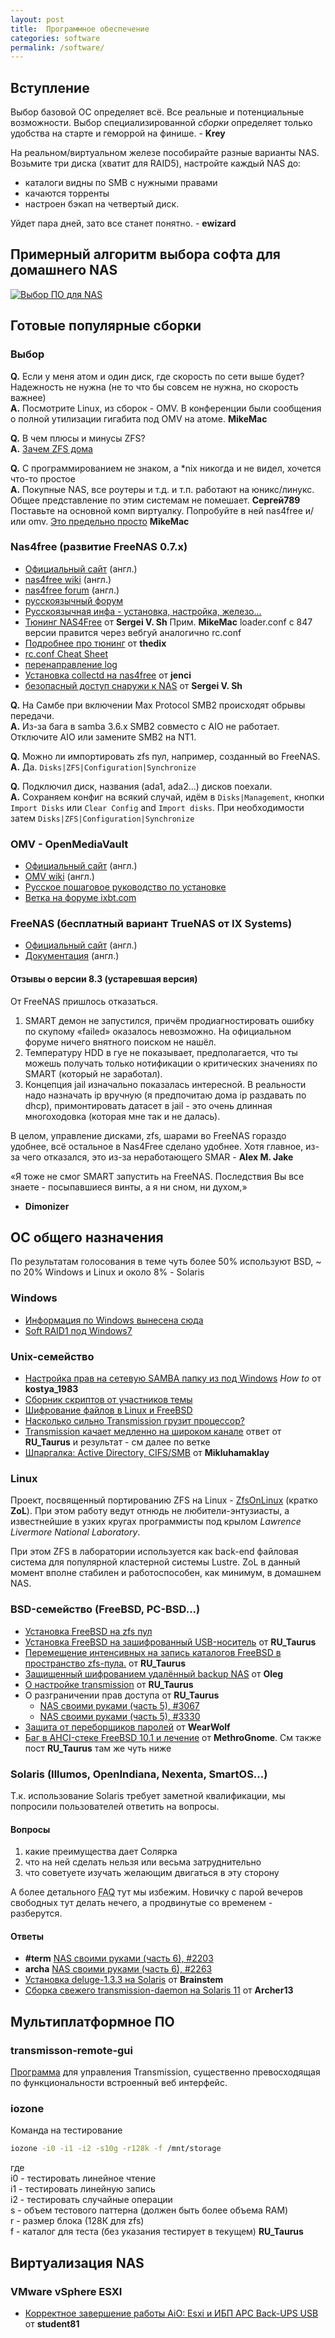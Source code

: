 ```yaml
---
layout: post
title:  Программное обеспечение
categories: software
permalink: /software/
---
```


## Вступление

Выбор базовой ОС определяет всё. Все реальные и потенциальные возможности.
Выбор специализированной _сборки_ определяет только удобства на старте и геморрой на финише. - **Krey**

На реальном/виртуальном железе пособирайте разные варианты NAS.
Возьмите три диска (хватит для RAID5), настройте каждый NAS до: 

* каталоги видны по SMB c нужными правами 
* качаются торренты 
* настроен бэкап на четвертый диск. 

Уйдет пара дней, зато все станет понятно. - **ewizard**

## Примерный алгоритм выбора софта для домашнего NAS
[![Выбор ПО для NAS](/files/soft4nas_choosing.svg)](/files/soft4nas_choosing.svg)

## Готовые популярные сборки
### Выбор
__Q.__ Если у меня атом и один диск, где скорость по сети выше будет? Надежность не нужна
(не то что бы совсем не нужна, но скорость важнее)<br />
__A.__ Посмотрите Linux, из сборок - OMV. В конференции были сообщения о полной утилизации 
гигабита под OMV на атоме. **MikeMac**

__Q.__ В чем плюсы и минусы ZFS?<br />
__A.__ [Зачем ZFS дома](http://2gusia.livejournal.com/7545.html)

__Q.__ C программированием не знаком, а \*nix никогда и не видел, хочется что-то простое<br />
__A.__ Покупные NAS, все роутеры и т.д. и т.п. работают на юникс/линукс.
Общее представление по этим системам не помешает. **Сергей789**<br />
Поставьте на основной комп виртуалку. Попробуйте в ней nas4free и/или omv.
[Это предельно просто](http://2gusia.livejournal.com/22902.html) **MikeMac**

### Nas4free (развитие FreeNAS 0.7.x)
*   [Официальный сайт](http://www.nas4free.org/) (англ.)
*   [nas4free wiki](http://wiki.nas4free.org/doku.php) (англ.)
*   [nas4free forum](http://forums.nas4free.org/index.php) (англ.)
*   [русскоязычный форум](http://forums.nas4free.org/viewforum.php?f=44&sid=603e23082349bac63b5d8c9e50a5580a)
*   [Русскоязычная инфа - установка, настройка, железо...](http://2gusia.livejournal.com/30360.html)
*   [Тюнинг NAS4Free](http://forum.ixbt.com/topic.cgi?id=11:44215:3686#3686) от **Sergei V. Sh** Прим. **MikeMac** loader.conf с 847 версии правится через вебгуй аналогично rc.conf
*   [Подробнее про тюнинг](http://forum.ixbt.com/topic.cgi?id=11:45199:2353#2353) от **thedix**
*   [rc.conf Cheat Sheet](http://forums.nas4free.org/viewtopic.php?f=75&t=204)
*   [перенаправление log](http://wiki.nas4free.org/doku.php?id=faq:0134)
*   [Установка collectd на nas4free](http://forum.ixbt.com/topic.cgi?id=11:44215:2815#2815) от **jenci**
*   [безопасный доступ снаружи к NAS](http://forum.ixbt.com/topic.cgi?id=11:44629-137#4076) от **Sergei V. Sh**

__Q.__ На Самбе при включении Max Protocol SMB2 происходят обрывы передачи.<br />
__A.__ Из-за бага в samba 3.6.x SMB2 совместо с AIO не работает. Отключите AIO или замените SMB2 на NT1.

__Q.__ Можно ли импортировать zfs пул, например, созданный во FreeNAS.<br />
__A.__ Да. ```Disks|ZFS|Configuration|Synchronize```

__Q.__ Подключил диск, названия (ada1, ada2...) дисков поехали.<br />
__A.__ Сохраняем конфиг на всякий случай, идём в ```Disks|Management```,
кнопки ```Import Disks``` или ```Clear Config``` and ```Import disks```.
При необходимости затем ```Disks|ZFS|Configuration|Synchronize```

### OMV - OpenMediaVault
*   [Официальный сайт](http://openmediavault.org/) (англ.)
*   [OMV wiki](http://wiki.openmediavault.org/index.php?title=Main_Page) (англ.)
*   [Русское пошаговое руководство по установке](http://macrodmin.blogspot.com/2012/03/openmediavault-nas.html)
*   [Ветка на форуме ixbt.com](http://forum.ixbt.com/topic.cgi?id=11:44112)

### FreeNAS (бесплатный вариант TrueNAS от IX Systems)
*   [Официальный сайт](http://www.freenas.org/) (англ.)
*   [Документация](http://doc.freenas.org) (англ.)

#### Отзывы о версии 8.3 (устаревшая версия)
От FreeNAS пришлось отказаться.

1. SMART демон не запустился, причём продиагностировать ошибку по скупому «failed» оказалось невозможно.
На официальном форуме ничего внятного поиском не нашёл.
2. Температуру HDD в гуе не показывает, предполагается, что ты можешь получать только нотификации о
критических значениях по SMART (который не заработал).
3. Концепция jail изначально показалась интересной. В реальности надо назначать ip вручную
(я предпочитаю дома ip раздавать по dhcp), примонтировать датасет в jail - это очень длинная
многоходовка (которая мне так и не далась).

В целом, управление дисками, zfs, шарами во FreeNAS гораздо удобнее, всё остальное в Nas4Free сделано удобнее.
Хотя главное, из-за чего отказался, это из-за неработающего SMAR - **Alex M. Jake**

«Я тоже не смог SMART запустить на FreeNAS. Последствия Вы все знаете - посыпавшиеся винты, а я ни сном, ни духом,»
- **Dimonizer**

## OC общего назначения
По результатам голосования в теме чуть более 50% используют BSD,
~ по 20% Windows и Linux и около 8% - Solaris

### Windows
* [Информация по Windows вынесена сюда](/software/windows/)
* [Soft RAID1 под Windows7](http://winitpro.ru/index.php/2011/04/30/kak-sozdat-programmnyj-raid-v-windows-7/)

### Unix-семейство
*   [Настройка прав на сетевую SAMBA папку из под Windows](http://forum.ixbt.com/topic.cgi?id=11:44215:3556#3556)
    _How to_ от **kostya_1983**
*   [Сборник скриптов от участников темы](https://github.com/Shesternin/NAS-HandMade)
*   [Шифрование файлов в Linux и FreeBSD](http://ramzess.ru/shifrovanie-fajlov-v-linux-i-freebsd/)
*   [Насколько сильно Transmission грузит процессор?](http://forum.ixbt.com/topic.cgi?id=11:44629-106#3120)
*   [Transmission качает медленно на широком канале](http://forum.ixbt.com/topic.cgi?id=11:46201-76#2316)
ответ от **RU_Taurus** и результат - см далее по ветке
*   [Шпаргалка: Active Directory, CIFS/SMB](http://forum.ixbt.com/topic.cgi?id=11:45837-42#1240) от **Mikluhamaklay**

### Linux
Проект, посвященный портированию ZFS на Linux - [ZfsOnLinux](http://zfsonlinux.org/) (кратко **ZoL**).
При этом работу ведут отнюдь не любители-энтузиасты, а известнейшие в узких кругах программисты под
крылом _Lawrence Livermore National Laboratory_.

При этом ZFS в лаборатории используется как back-end файловая система для популярной кластерной
системы Lustre. ZoL в данный момент вполне стабилен и работоспособен, как минимум, в домашнем NAS.

### BSD-семейство (FreeBSD, PC-BSD...)
* [Установка FreeBSD на zfs пул](https://wiki.freebsd.org/RootOnZFS/GPTZFSBoot/9.0-RELEASE)
* [Установка FreeBSD на зашифрованный USB-носитель](http://forum.ixbt.com/topic.cgi?id=11:45199-166#4807) от __RU_Taurus__
* [Перемещение интенсивных на запись каталогов FreeBSD в пространство zfs-пула.](
http://forum.ixbt.com/topic.cgi?id=11:45199-7#190) от __RU_Taurus__
* [Защищенный шифрованием удалённый backup NAS](http://forum.ixbt.com/topic.cgi?id=11:44629-130#3826) от __Oleg__
* [О настройке transmission](http://forum.ixbt.com/topic.cgi?id=11:45837:2495#2495) от __RU_Taurus__
* О разграничении прав доступа от __RU_Taurus__
  * [NAS своими руками (часть 5), #3067](http://forum.ixbt.com/topic.cgi?id=11:43718:3067#3067)
  * [NAS своими руками (часть 5), #3330](http://forum.ixbt.com/topic.cgi?id=11:43718:3330#3330)
* [Защита от переборщиков паролей](http://forum.ixbt.com/topic.cgi?id=11:46201-94#2797) от **WearWolf**
* [Баг в AHCI-стеке FreeBSD 10.1 и лечение](http://forum.ixbt.com/topic.cgi?id=11:46201-94#2800)
от **MethroGnome**. См также пост **RU_Taurus** там же чуть ниже

### Solaris (Illumos, OpenIndiana, Nexenta, SmartOS...)
Т.к. использование Solaris требует заметной квалификации, мы попросили пользователей ответить на вопросы.

#### Вопросы
1.  какие преимущества дает Солярка
2.  что на ней сделать нельзя или весьма затруднительно
3.  что советуете изучать желающим двигаться в эту сторону

А более детального <abbr title="Frequently Asked Questions">FAQ</abbr> тут мы избежим.
Новичку с парой вечеров свободных тут делать нечего, а продвинутые со временем - разберутся.

#### Ответы
* **#term** [NAS своими руками (часть 6), #2203](http://forum.ixbt.com/topic.cgi?id=11:44215:2203#2203)
* **archa** [NAS своими руками (часть 6), #2263](http://forum.ixbt.com/topic.cgi?id=11:44215:2263#2263)
* [Установка deluge-1.3.3 на Solaris](http://forum.ixbt.com/topic.cgi?id=11:44215:2438#2438) от **Brainstem**
* [Cборка свежего transmission-daemon на Solaris 11](http://forum.ixbt.com/topic.cgi?id=11:43718:3540#3540) от **Archer13**

## Мультиплатформное ПО
### transmisson-remote-gui
[Программа](http://sourceforge.net/projects/transgui/) для управления Transmission,
существенно превосходящая по функциональности встроенный веб интерфейс.

### iozone
Команда на тестирование

```sh
iozone -i0 -i1 -i2 -s10g -r128k -f /mnt/storage
```
где  
i0 - тестировать линейное чтение  
i1 - тестировать линейную запись  
i2 - тестировать случайные операции  
s - объем тестового паттерна (должен быть более объема RAM)  
r - размер блока (128К для zfs)  
f - каталог для теста (без указания тестирует в текущем) **RU_Taurus**

## Виртуализация NAS  
### VMware vSphere ESXI
* [Корректное завершение работы AiO: Esxi и ИБП APC Back-UPS USB](http://forum.ixbt.com/topic.cgi?id=11:46201-91#2712)
от **student81**
